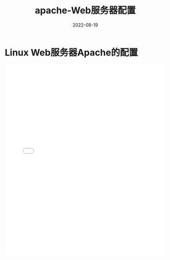 ﻿---
title: apache-Web服务器配置
category:
  - Linux
  - 服务器配置
tag:
  - apache
  - web服务器
  - http服务
date: 2022-08-19

---
# Linux Web服务器Apache的配置

<iframe 
  src="../_resources/Linux_Web服务器Apache的配置.resources/第十章Web服务器Apache的配置.pdf" 
  width="100%" 
  height="600px" 
  style="border: none;"
>
  <p>您的浏览器不支持 PDF 预览，请<a href="../_resources/Linux_Web服务器Apache的配置.resources/第十章Web服务器Apache的配置.pdf">下载 PDF</a>。</p>
</iframe>
